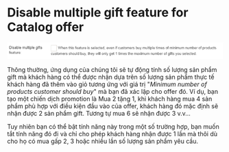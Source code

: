 # Disable multiple gift feature for Catalog offer

![](../.gitbook/assets/image%20%2828%29.png)

Thông thường, ứng dụng của chúng tôi sẽ tự động tính số lượng sản phẩm gift mà khách hàng có thể được nhận dựa trên số lượng sản phẩm thực tế khách hàng đã thêm vào giỏ tương ứng với giá trị "_Minimum number of products customer should buy_" mà bạn đã xác lập cho offer đó. Ví dụ, bạn tạo một chiến dịch promotion là Mua 2 tặng 1, khi khách hàng mua 4 sản phẩm phù hợp với điều kiện đầu vào của offer, khách hàng đó mặc định sẽ nhận được 2 sản phẩm gift. Tương tự mua 6 sẽ nhận được 3 v.v...

Tuy nhiên bạn có thể bật tính năng này trong một số trường hợp, bạn muốn tắt tính năng đó đi và chỉ cho phép khách hàng nhận được 1 lần mà thôi dù cho họ có mua gấp 2, 3 hoặc nhiều lần số lượng sản phẩm yêu cầu.

